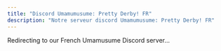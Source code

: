 ```yaml
---
title: "Discord Umamumusume: Pretty Derby! FR"
description: "Notre serveur discord Umamumusume: Pretty Derby! FR"
---
```


<script setup>
if (typeof window !== 'undefined') {
  window.location.href = 'https://discord.gg/kuKGHzgjv5';
}
</script>

<p>Redirecting to our French Umamusume Discord server…</p>